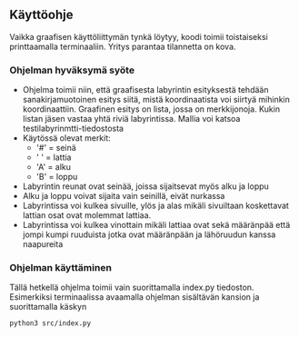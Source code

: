 ## Käyttöohje
Vaikka graafisen käyttöliittymän tynkä löytyy, koodi toimii toistaiseksi printtaamalla terminaaliin. Yritys parantaa tilannetta on kova.

### Ohjelman hyväksymä syöte
- Ohjelma toimii niin, että graafisesta labyrintin esityksestä tehdään sanakirjamuotoinen esitys siitä, mistä koordinaatista voi siirtyä mihinkin koordinaattiin. Graafinen esitys on lista, jossa on merkkijonoja. Kukin listan jäsen vastaa yhtä riviä labyrintissa. Mallia voi katsoa testilabyrinmtti-tiedostosta
- Käytössä olevat merkit:
    - '#' = seinä
    - ' ' = lattia
    - 'A' = alku
    - 'B' = loppu
- Labyrintin reunat ovat seinää, joissa sijaitsevat myös alku ja loppu
- Alku ja loppu voivat sijaita vain seinillä, eivät nurkassa
- Labyrintissa voi kulkea sivuille, ylös ja alas mikäli sivuiltaan koskettavat lattian osat ovat molemmat lattiaa.
- Labyrintissa voi kulkea vinottain mikäli lattiaa ovat sekä määränpää että jompi kumpi ruuduista jotka ovat määränpään ja lähöruudun kanssa naapureita 

### Ohjelman käyttäminen
Tällä hetkellä ohjelma toimii vain suorittamalla index.py tiedoston. Esimerkiksi terminaalissa avaamalla ohjelman sisältävän kansion ja suorittamalla käskyn
```bash
python3 src/index.py
```